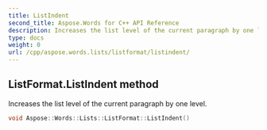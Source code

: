 ```yaml
---
title: ListIndent
second_title: Aspose.Words for C++ API Reference
description: Increases the list level of the current paragraph by one level. 
type: docs
weight: 0
url: /cpp/aspose.words.lists/listformat/listindent/
---
```

## ListFormat.ListIndent method


Increases the list level of the current paragraph by one level.

```cpp
void Aspose::Words::Lists::ListFormat::ListIndent()
```

